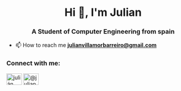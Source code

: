 <h1 align="center">Hi 👋, I'm Julian</h1>
<h3 align="center">A Student of Computer Engineering from spain</h3>

- 📫 How to reach me **julianvillamorbarreiro@gmail.com**

<h3 align="left">Connect with me:</h3>
<p align="left">
<a href="https://linkedin.com/in/julián villamor barreiro" target="blank"><img align="center" src="https://raw.githubusercontent.com/rahuldkjain/github-profile-readme-generator/master/src/images/icons/Social/linked-in-alt.svg" alt="julián villamor barreiro" height="30" width="40" /></a>
<a href="https://www.hackerearth.com/@julianvillamorb1" target="blank"><img align="center" src="https://raw.githubusercontent.com/rahuldkjain/github-profile-readme-generator/master/src/images/icons/Social/hackerearth.svg" alt="@julianvillamorb1" height="30" width="40" /></a>
</p>









